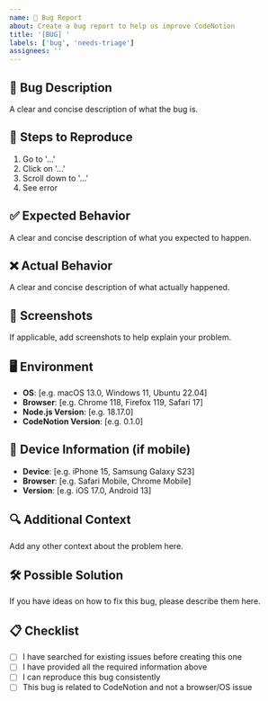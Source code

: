 ```yaml
---
name: 🐛 Bug Report
about: Create a bug report to help us improve CodeNotion
title: '[BUG] '
labels: ['bug', 'needs-triage']
assignees: ''
---
```


## 🐛 Bug Description

A clear and concise description of what the bug is.

## 🔄 Steps to Reproduce

1. Go to '...'
2. Click on '...'
3. Scroll down to '...'
4. See error

## ✅ Expected Behavior

A clear and concise description of what you expected to happen.

## ❌ Actual Behavior

A clear and concise description of what actually happened.

## 📸 Screenshots

If applicable, add screenshots to help explain your problem.

## 🖥️ Environment

- **OS**: [e.g. macOS 13.0, Windows 11, Ubuntu 22.04]
- **Browser**: [e.g. Chrome 118, Firefox 119, Safari 17]
- **Node.js Version**: [e.g. 18.17.0]
- **CodeNotion Version**: [e.g. 0.1.0]

## 📱 Device Information (if mobile)

- **Device**: [e.g. iPhone 15, Samsung Galaxy S23]
- **Browser**: [e.g. Safari Mobile, Chrome Mobile]
- **Version**: [e.g. iOS 17.0, Android 13]

## 🔍 Additional Context

Add any other context about the problem here.

## 🛠️ Possible Solution

If you have ideas on how to fix this bug, please describe them here.

## 📋 Checklist

- [ ] I have searched for existing issues before creating this one
- [ ] I have provided all the required information above
- [ ] I can reproduce this bug consistently
- [ ] This bug is related to CodeNotion and not a browser/OS issue